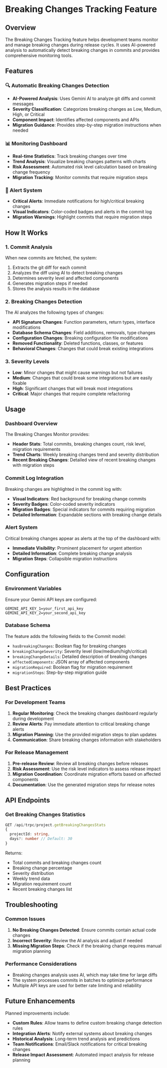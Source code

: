 # Breaking Changes Tracking Feature

## Overview

The Breaking Changes Tracking feature helps development teams monitor and manage breaking changes during release cycles. It uses AI-powered analysis to automatically detect breaking changes in commits and provides comprehensive monitoring tools.

## Features

### 🔍 Automatic Breaking Changes Detection
- **AI-Powered Analysis**: Uses Gemini AI to analyze git diffs and commit messages
- **Severity Classification**: Categorizes breaking changes as Low, Medium, High, or Critical
- **Component Impact**: Identifies affected components and APIs
- **Migration Guidance**: Provides step-by-step migration instructions when needed

### 📊 Monitoring Dashboard
- **Real-time Statistics**: Track breaking changes over time
- **Trend Analysis**: Visualize breaking changes patterns with charts
- **Risk Assessment**: Automated risk level calculation based on breaking change frequency
- **Migration Tracking**: Monitor commits that require migration steps

### 🚨 Alert System
- **Critical Alerts**: Immediate notifications for high/critical breaking changes
- **Visual Indicators**: Color-coded badges and alerts in the commit log
- **Migration Warnings**: Highlight commits that require migration steps

## How It Works

### 1. Commit Analysis
When new commits are fetched, the system:
1. Extracts the git diff for each commit
2. Analyzes the diff using AI to detect breaking changes
3. Determines severity level and affected components
4. Generates migration steps if needed
5. Stores the analysis results in the database

### 2. Breaking Changes Detection
The AI analyzes the following types of changes:
- **API Signature Changes**: Function parameters, return types, interface modifications
- **Database Schema Changes**: Field additions, removals, type changes
- **Configuration Changes**: Breaking configuration file modifications
- **Removed Functionality**: Deleted functions, classes, or features
- **Behavioral Changes**: Changes that could break existing integrations

### 3. Severity Levels
- **Low**: Minor changes that might cause warnings but not failures
- **Medium**: Changes that could break some integrations but are easily fixable
- **High**: Significant changes that will break most integrations
- **Critical**: Major changes that require complete refactoring

## Usage

### Dashboard Overview
The Breaking Changes Monitor provides:
- **Header Stats**: Total commits, breaking changes count, risk level, migration requirements
- **Trend Charts**: Weekly breaking changes trend and severity distribution
- **Recent Breaking Changes**: Detailed view of recent breaking changes with migration steps

### Commit Log Integration
Breaking changes are highlighted in the commit log with:
- **Visual Indicators**: Red background for breaking change commits
- **Severity Badges**: Color-coded severity indicators
- **Migration Badges**: Special indicators for commits requiring migration
- **Detailed Information**: Expandable sections with breaking change details

### Alert System
Critical breaking changes appear as alerts at the top of the dashboard with:
- **Immediate Visibility**: Prominent placement for urgent attention
- **Detailed Information**: Complete breaking change analysis
- **Migration Steps**: Collapsible migration instructions

## Configuration

### Environment Variables
Ensure your Gemini API keys are configured:
```env
GEMINI_API_KEY_1=your_first_api_key
GEMINI_API_KEY_2=your_second_api_key
```

### Database Schema
The feature adds the following fields to the Commit model:
- `hasBreakingChanges`: Boolean flag for breaking changes
- `breakingChangeSeverity`: Severity level (low/medium/high/critical)
- `breakingChangeDetails`: Detailed description of breaking changes
- `affectedComponents`: JSON array of affected components
- `migrationRequired`: Boolean flag for migration requirement
- `migrationSteps`: Step-by-step migration guide

## Best Practices

### For Development Teams
1. **Regular Monitoring**: Check the breaking changes dashboard regularly during development
2. **Review Alerts**: Pay immediate attention to critical breaking change alerts
3. **Migration Planning**: Use the provided migration steps to plan updates
4. **Communication**: Share breaking changes information with stakeholders

### For Release Management
1. **Pre-release Review**: Review all breaking changes before releases
2. **Risk Assessment**: Use the risk level indicators to assess release impact
3. **Migration Coordination**: Coordinate migration efforts based on affected components
4. **Documentation**: Use the generated migration steps for release notes

## API Endpoints

### Get Breaking Changes Statistics
```typescript
GET /api/trpc/project.getBreakingChangesStats
{
  projectId: string,
  days?: number // Default: 30
}
```

Returns:
- Total commits and breaking changes count
- Breaking change percentage
- Severity distribution
- Weekly trend data
- Migration requirement count
- Recent breaking changes list

## Troubleshooting

### Common Issues
1. **No Breaking Changes Detected**: Ensure commits contain actual code changes
2. **Incorrect Severity**: Review the AI analysis and adjust if needed
3. **Missing Migration Steps**: Check if the breaking change requires manual migration planning

### Performance Considerations
- Breaking changes analysis uses AI, which may take time for large diffs
- The system processes commits in batches to optimize performance
- Multiple API keys are used for better rate limiting and reliability

## Future Enhancements

Planned improvements include:
- **Custom Rules**: Allow teams to define custom breaking change detection rules
- **Integration Alerts**: Notify external systems about breaking changes
- **Historical Analysis**: Long-term trend analysis and predictions
- **Team Notifications**: Email/Slack notifications for critical breaking changes
- **Release Impact Assessment**: Automated impact analysis for release planning 